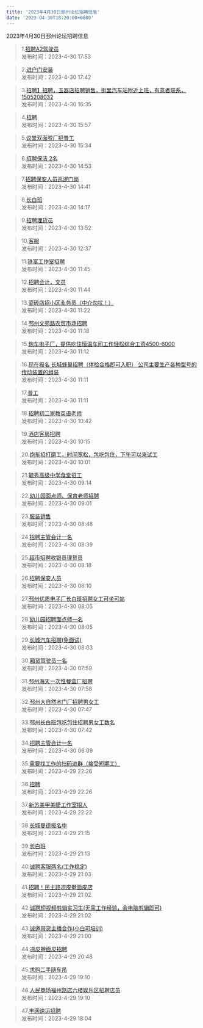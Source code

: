 ```yaml
---
title: '2023年4月30日邳州论坛招聘信息'
date: '2023-04-30T18:20:00+0800'
---
```

2023年4月30日邳州论坛招聘信息
<!--more-->
>1.[招聘A2驾驶员](https://www.pzzc.net/forum.php?mod=viewthread&tid=10303147)<br>
>发布时间：2023-4-30 17:53

>2.[进户门安装](https://www.pzzc.net/forum.php?mod=viewthread&tid=10303145)<br>
>发布时间：2023-4-30 17:42

>3.[招聘】招聘，玉器店招聘销售，街里汽车站附近上班，有意者联系，1505208032](https://www.pzzc.net/forum.php?mod=viewthread&tid=10303129)<br>
>发布时间：2023-4-30 16:35

>4.[招聘](https://www.pzzc.net/forum.php?mod=viewthread&tid=10303126)<br>
>发布时间：2023-4-30 15:57

>5.[议堂双面胶厂招普工](https://www.pzzc.net/forum.php?mod=viewthread&tid=10303119)<br>
>发布时间：2023-4-30 15:34

>6.[招聘保洁   2名](https://www.pzzc.net/forum.php?mod=viewthread&tid=10303114)<br>
>发布时间：2023-4-30 14:53

>7.[招聘保安人员巡逻门岗](https://www.pzzc.net/forum.php?mod=viewthread&tid=10303112)<br>
>发布时间：2023-4-30 14:41

>8.[长白班](https://www.pzzc.net/forum.php?mod=viewthread&tid=10303109)<br>
>发布时间：2023-4-30 14:17

>9.[招聘理货员](https://www.pzzc.net/forum.php?mod=viewthread&tid=10303106)<br>
>发布时间：2023-4-30 13:52

>10.[客服](https://www.pzzc.net/forum.php?mod=viewthread&tid=10303098)<br>
>发布时间：2023-4-30 12:37

>11.[铁富工作室招聘](https://www.pzzc.net/forum.php?mod=viewthread&tid=10303087)<br>
>发布时间：2023-4-30 11:45

>12.[招聘会计，文员](https://www.pzzc.net/forum.php?mod=viewthread&tid=10303086)<br>
>发布时间：2023-4-30 11:44

>13.[瓷砖店招小区业务员（中介勿扰！）](https://www.pzzc.net/forum.php?mod=viewthread&tid=10303081)<br>
>发布时间：2023-4-30 11:22

>14.[邳州文苑路农贸市场招聘](https://www.pzzc.net/forum.php?mod=viewthread&tid=10303078)<br>
>发布时间：2023-4-30 11:18

>15.[炮车电子厂，提供吃住恒温车间工作轻松综合工资4500-6000](https://www.pzzc.net/forum.php?mod=viewthread&tid=10303075)<br>
>发布时间：2023-4-30 11:12

>16.[现在报名
长城蜂巢招聘（体检合格即可入职）
公司主要生产各种型号的传动装置的组装](https://www.pzzc.net/forum.php?mod=viewthread&tid=10303074)<br>
>发布时间：2023-4-30 11:11

>17.[普工](https://www.pzzc.net/forum.php?mod=viewthread&tid=10303072)<br>
>发布时间：2023-4-30 11:11

>18.[招聘初二家教英语老师](https://www.pzzc.net/forum.php?mod=viewthread&tid=10303062)<br>
>发布时间：2023-4-30 10:42

>19.[酒店客房招聘](https://www.pzzc.net/forum.php?mod=viewthread&tid=10303056)<br>
>发布时间：2023-4-30 10:15

>20.[炮车招打磨工，时间宽松，包吃包住，下午可以来试工](https://www.pzzc.net/forum.php?mod=viewthread&tid=10303052)<br>
>发布时间：2023-4-30 10:01

>21.[毓秀高级中学食堂招工](https://www.pzzc.net/forum.php?mod=viewthread&tid=10303041)<br>
>发布时间：2023-4-30 09:14

>22.[幼儿园面点师、保育老师招聘](https://www.pzzc.net/forum.php?mod=viewthread&tid=10303038)<br>
>发布时间：2023-4-30 09:01

>23.[服装销售](https://www.pzzc.net/forum.php?mod=viewthread&tid=10303034)<br>
>发布时间：2023-4-30 08:48

>24.[招聘主管会计一名](https://www.pzzc.net/forum.php?mod=viewthread&tid=10303032)<br>
>发布时间：2023-4-30 08:39

>25.[超市招聘收银员理货员](https://www.pzzc.net/forum.php?mod=viewthread&tid=10303029)<br>
>发布时间：2023-4-30 08:18

>26.[招聘保安人员](https://www.pzzc.net/forum.php?mod=viewthread&tid=10303026)<br>
>发布时间：2023-4-30 08:10

>27.[邳州优质电子厂长白班招聘女工可坐可站](https://www.pzzc.net/forum.php?mod=viewthread&tid=10303021)<br>
>发布时间：2023-4-30 08:05

>28.[幼儿园招聘面点师一名](https://www.pzzc.net/forum.php?mod=viewthread&tid=10303020)<br>
>发布时间：2023-4-30 08:05

>29.[长城汽车招聘(免面试)](https://www.pzzc.net/forum.php?mod=viewthread&tid=10303019)<br>
>发布时间：2023-4-30 08:03

>30.[厢货驾驶员一名](https://www.pzzc.net/forum.php?mod=viewthread&tid=10303015)<br>
>发布时间：2023-4-30 07:59

>31.[邳州海天一次性餐盒厂招聘](https://www.pzzc.net/forum.php?mod=viewthread&tid=10303013)<br>
>发布时间：2023-4-30 07:58

>32.[邳州大自然木门厂招聘男女工](https://www.pzzc.net/forum.php?mod=viewthread&tid=10303007)<br>
>发布时间：2023-4-30 07:47

>33.[邳州长白班包吃包住招聘男女工数名](https://www.pzzc.net/forum.php?mod=viewthread&tid=10303005)<br>
>发布时间：2023-4-30 07:42

>34.[招聘主管会计一名](https://www.pzzc.net/forum.php?mod=viewthread&tid=10302998)<br>
>发布时间：2023-4-30 06:09

>35.[需要找工作的扫码进群（接受短期工）](https://www.pzzc.net/forum.php?mod=viewthread&tid=10302972)<br>
>发布时间：2023-4-29 22:26

>36.[招聘](https://www.pzzc.net/forum.php?mod=viewthread&tid=10302971)<br>
>发布时间：2023-4-29 22:26

>37.[新苏美甲美睫工作室招人](https://www.pzzc.net/forum.php?mod=viewthread&tid=10302968)<br>
>发布时间：2023-4-29 22:22

>38.[长城曼德报名中](https://www.pzzc.net/forum.php?mod=viewthread&tid=10302942)<br>
>发布时间：2023-4-29 21:15

>39.[长白班](https://www.pzzc.net/forum.php?mod=viewthread&tid=10302941)<br>
>发布时间：2023-4-29 21:13

>40.[诚聘客服两名(工作稳定)](https://www.pzzc.net/forum.php?mod=viewthread&tid=10302939)<br>
>发布时间：2023-4-29 21:03

>41.[招聘！民主路凉皮擀面皮店](https://www.pzzc.net/forum.php?mod=viewthread&tid=10302938)<br>
>发布时间：2023-4-29 21:02

>42.[诚聘短视频剪辑实习生(无需工作经验，会电脑剪辑即可)](https://www.pzzc.net/forum.php?mod=viewthread&tid=10302936)<br>
>发布时间：2023-4-29 21:02

>43.[诚邀带货主播合作(小白可培训)](https://www.pzzc.net/forum.php?mod=viewthread&tid=10302935)<br>
>发布时间：2023-4-29 21:00

>44.[凉皮擀面皮招聘](https://www.pzzc.net/forum.php?mod=viewthread&tid=10302932)<br>
>发布时间：2023-4-29 20:48

>45.[求购二手随车吊](https://www.pzzc.net/forum.php?mod=viewthread&tid=10302921)<br>
>发布时间：2023-4-29 19:10

>46.[人民商场福州路店六楼娱乐区招聘店员](https://www.pzzc.net/forum.php?mod=viewthread&tid=10302920)<br>
>发布时间：2023-4-29 19:10

>47.[丰网速运招聘](https://www.pzzc.net/forum.php?mod=viewthread&tid=10302910)<br>
>发布时间：2023-4-29 18:04

